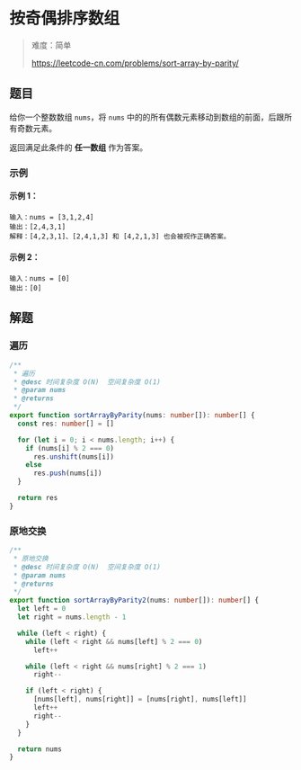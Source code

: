# 按奇偶排序数组

> 难度：简单
>
> https://leetcode-cn.com/problems/sort-array-by-parity/

## 题目

给你一个整数数组 `nums`，将 `nums` 中的的所有偶数元素移动到数组的前面，后跟所有奇数元素。

返回满足此条件的 **任一数组** 作为答案。

### 示例

#### 示例 1：

```
输入：nums = [3,1,2,4]
输出：[2,4,3,1]
解释：[4,2,3,1]、[2,4,1,3] 和 [4,2,1,3] 也会被视作正确答案。
```

#### 示例 2：

```
输入：nums = [0]
输出：[0]
```

## 解题

### 遍历

```ts 
/**
 * 遍历
 * @desc 时间复杂度 O(N)  空间复杂度 O(1)
 * @param nums
 * @returns
 */
export function sortArrayByParity(nums: number[]): number[] {
  const res: number[] = []

  for (let i = 0; i < nums.length; i++) {
    if (nums[i] % 2 === 0)
      res.unshift(nums[i])
    else
      res.push(nums[i])
  }

  return res
}
```

### 原地交换

```ts
/**
 * 原地交换
 * @desc 时间复杂度 O(N)  空间复杂度 O(1)
 * @param nums
 * @returns
 */
export function sortArrayByParity2(nums: number[]): number[] {
  let left = 0
  let right = nums.length - 1

  while (left < right) {
    while (left < right && nums[left] % 2 === 0)
      left++

    while (left < right && nums[right] % 2 === 1)
      right--

    if (left < right) {
      [nums[left], nums[right]] = [nums[right], nums[left]]
      left++
      right--
    }
  }

  return nums
}
```